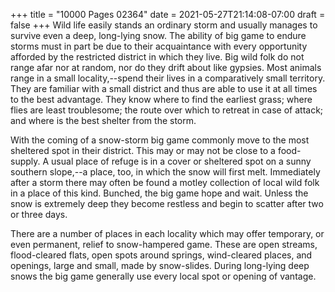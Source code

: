 +++
title = "10000 Pages 02364"
date = 2021-05-27T21:14:08-07:00
draft = false
+++
Wild life easily stands an ordinary storm and usually manages to survive even a deep, long-lying snow. The ability of big game to endure storms must in part be due to their acquaintance with every opportunity afforded by the restricted district in which they live. Big wild folk do not range afar nor at random, nor do they drift about like gypsies. Most animals range in a small locality,--spend their lives in a comparatively small territory. They are familiar with a small district and thus are able to use it at all times to the best advantage. They know where to find the earliest grass; where flies are least troublesome; the route over which to retreat in case of attack; and where is the best shelter from the storm.

With the coming of a snow-storm big game commonly move to the most sheltered spot in their district. This may or may not be close to a food-supply. A usual place of refuge is in a cover or sheltered spot on a sunny southern slope,--a place, too, in which the snow will first melt. Immediately after a storm there may often be found a motley collection of local wild folk in a place of this kind. Bunched, the big game hope and wait. Unless the snow is extremely deep they become restless and begin to scatter after two or three days.

There are a number of places in each locality which may offer temporary, or even permanent, relief to snow-hampered game. These are open streams, flood-cleared flats, open spots around springs, wind-cleared places, and openings, large and small, made by snow-slides. During long-lying deep snows the big game generally use every local spot or opening of vantage.
